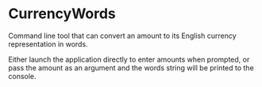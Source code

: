 # CurrencyWords
Command line tool that can convert an amount to its English currency representation in words.

Either launch the application directly to enter amounts when prompted, or pass the amount as an argument and the words string will be printed to the console.

